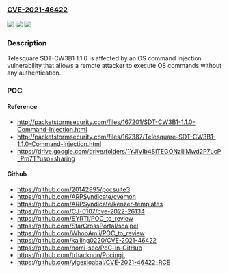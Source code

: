 ### [CVE-2021-46422](https://cve.mitre.org/cgi-bin/cvename.cgi?name=CVE-2021-46422)
![](https://img.shields.io/static/v1?label=Product&message=n%2Fa&color=blue)
![](https://img.shields.io/static/v1?label=Version&message=n%2Fa&color=blue)
![](https://img.shields.io/static/v1?label=Vulnerability&message=n%2Fa&color=brighgreen)

### Description

Telesquare SDT-CW3B1 1.1.0 is affected by an OS command injection vulnerability that allows a remote attacker to execute OS commands without any authentication.

### POC

#### Reference
- http://packetstormsecurity.com/files/167201/SDT-CW3B1-1.1.0-Command-Injection.html
- http://packetstormsecurity.com/files/167387/Telesquare-SDT-CW3B1-1.1.0-Command-Injection.html
- https://drive.google.com/drive/folders/1YJlVlb4SlTEGONzIjiMwd2P7ucP_Pm7T?usp=sharing

#### Github
- https://github.com/20142995/pocsuite3
- https://github.com/ARPSyndicate/cvemon
- https://github.com/ARPSyndicate/kenzer-templates
- https://github.com/CJ-0107/cve-2022-26134
- https://github.com/SYRTI/POC_to_review
- https://github.com/StarCrossPortal/scalpel
- https://github.com/WhooAmii/POC_to_review
- https://github.com/kailing0220/CVE-2021-46422
- https://github.com/nomi-sec/PoC-in-GitHub
- https://github.com/trhacknon/Pocingit
- https://github.com/yigexioabai/CVE-2021-46422_RCE

